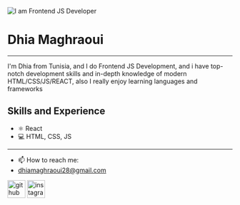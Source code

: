 
![I am Frontend JS Developer](https://c4.wallpaperflare.com/wallpaper/815/965/235/code-coding-knowledge-logic-wallpaper-preview.jpg)

# Dhia Maghraoui
<hr>
I'm Dhia from Tunisia, and I do Frontend JS Development, and i have top-notch development skills and in-depth knowledge of modern HTML/CSS/JS/REACT, also I really enjoy learning languages and frameworks

## Skills and Experience
 * ⚛ React
 * 💻 HTML, CSS, JS
<hr>

- 📫 How to reach me:
-   dhiamaghraoui28@gmail.com 


   [<img src='https://cdn.jsdelivr.net/npm/simple-icons@3.0.1/icons/github.svg' alt='github' height='40'>](https://github.com/dhiamaghraoui)  [<img                          src='https://cdn.jsdelivr.net/npm/simple-icons@3.0.1/icons/instagram.svg' alt='instagram' height='40'><br>
   ](https://www.instagram.com/dhia_maghraoui/)  
